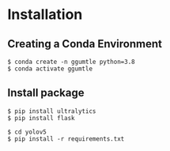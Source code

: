 # Installation

## Creating a Conda Environment
```
$ conda create -n ggumtle python=3.8
$ conda activate ggumtle
```

## Install package
```
$ pip install ultralytics
$ pip install flask

$ cd yolov5
$ pip install -r requirements.txt
```
